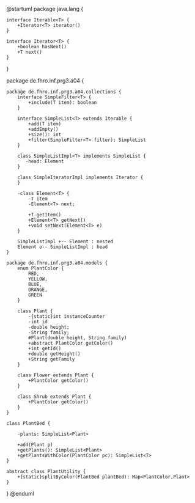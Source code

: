 @startuml
package java.lang {
	
    interface Iterable<T> {
    	+Iterator<T> iterator()
    }

	interface Iterator<T> {
    	+boolean hasNext()
        +T next()
    }
}

package de.fhro.inf.prg3.a04 {

    package de.fhro.inf.prg3.a04.collections {
        interface SimpleFilter<T> {
            +include(T item): boolean
        }

        interface SimpleList<T> extends Iterable {
            +add(T item)
            +addEmpty()
            +size(): int
            +filter(SimpleFilter<T> filter): SimpleList
        }

        class SimpleListImpl<T> implements SimpleList {
           -head: Element
        }

        class SimpleIteratorImpl implements Iterator {
        }

        -class Element<T> {
        	-T item
            -Element<T> next;
    
            +T getItem()
            +Element<T> getNext()
            +void setNext(Element<T> e)
        }

        SimpleListImpl +-- Element : nested
        Element o-- SimpleListImpl : head
    }

    package de.fhro.inf.prg3.a04.models {
        enum PlantColor {
	        RED,
            YELLOW,
            BLUE,
            ORANGE,
            GREEN
        }

        class Plant {
	        -{static}int instanceCounter
            -int id
            -double height;
            -String family;
            #Plant(double height, String family)
            +abstract PlantColor getColor()
            +int getId()
            +double getHeight()
            +String getFamily
        }

        class Flower extends Plant {
        	+PlantColor getColor()
        }

        class Shrub extends Plant {
        	+PlantColor getColor()
        }
    }

    class PlantBed {

	    -plants: SimpleList<Plant>

        +add(Plant p)
        +getPlants(): SimpleList<Plant>
        +getPlantsWithColor(PlantColor pc): SimpleList<T>
    }

    abstract class PlantUtility {
	    +{static}splitByColor(PlantBed plantBed): Map<PlantColor,Plant> 
    }

}
@enduml